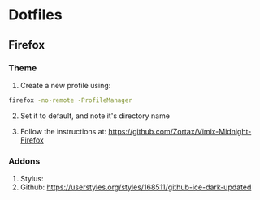 # Dotfiles

## Firefox

### Theme ###

1. Create a new profile using:

```sh
firefox -no-remote -ProfileManager
```

2. Set it to default, and note it's directory name

3. Follow the instructions at: https://github.com/Zortax/Vimix-Midnight-Firefox

### Addons ###

1. Stylus:
  1. Github: https://userstyles.org/styles/168511/github-ice-dark-updated
